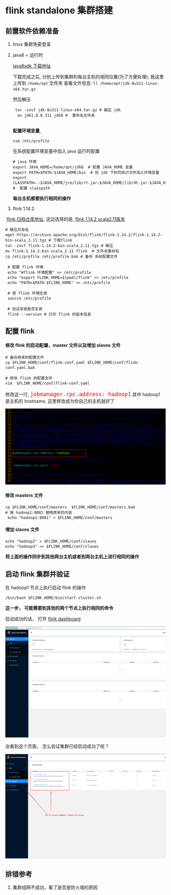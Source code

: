 # flink standalone 集群搭建



## 前置软件依赖准备

1. linux 集群免密登录

2. java8 + 运行时

   [java8sdk 下载地址](https://www.oracle.com/java/technologies/downloads/#java8)

   下载完成之后, 分别上传到集群的每台主机的相同位置(为了方便处理), 我这里上传到  `/home/opt` 文件夹  查看文件信息: `ll /home/opt/jdk-8u311-linux-x64.tar.gz`

   然后解压

   ```shell
    tar -zxvf jdk-8u311-linux-x64.tar.gz # 解压 jdk
     mv jdk1.8.0_311 jdk8 #  重命名文件夹
    
   ```

   **配置环境变量**, 

   ```shell
   vim /etc/profile
   ```

   

   在系统配置环境变量中加入 java 运行时配置

   ```shell
   # java 环境
   export JAVA_HOME=/home/opt/jdk8  # 配置 JAVA_HOME 变量
   export PATH=$PATH:$JAVA_HOME/bin  # 将 jdk 下的可执行文件加入环境变量
   export CLASSPATH=.:$JAVA_HOME/jre/lib/rt.jar:$JAVA_HOME/lib/dt.jar:$JAVA_HOME/lib/tools.jar #  配置 classpath
   ```

   

   **每台主机都要执行相同的操作**

   

3. flink 1.14.2 

​	[flink 归档仓库地址](https://archive.apache.org/dist/flink/), 这边选择的是, [flink 1.14.2 scala2.11版本](https://archive.apache.org/dist/flink/flink-1.14.2/flink-1.14.2-bin-scala_2.11.tgz)

```shell
# 解压并命名
wget https://archive.apache.org/dist/flink/flink-1.14.2/flink-1.14.2-bin-scala_2.11.tgz # 下载flink
tar -zxvf flink-1.14.2-bin-scala_2.11.tgz # 解压
mv flink-1.14.2-bin-scala_2.11 flink  # 文件夹重命名
cp /etc/profile /etc/profile.bak # 备份 系统配置文件
 
 # 配置 flink 环境
 echo "#flink 环境配置" >> /etc/profile
 echo "export FLINK_HOME=$(pwd)/flink" >> /etc/profile
 echo "PATH=$PATH:$FLINK_HOME" >> /etc/profile
 
 # 使 flink 环境生效
 source /etc/profile 
 
 # 验证安装是否生效
 flink --version # 打印 flink 的版本信息
```



## 配置 flink 

#### 修改 flink 的启动配置，master 文件以及增加 slaves 文件

```shell
# 备份原来的配置文件
cp $FLINK_HOME/conf/flink-conf.yaml $FLINK_HOME/conf/flink-conf.yaml.bak

# 修改 flink 的配置文件
vim  $FLINK_HOME/conf/flink-conf.yaml
```

修改这一行, <span style="color:red;font-size:20px">`jobmanager.rpc.address: hadoop1`</span>  其中 hadoop1 是主机的 hostname, 这里修改成为你自己的主机就好了

![](resource/image-20211222205512728.png)



#### 修改 masters 文件

```shell
cp $FLINK_HOME/conf/masters  $FLINK_HOME/conf/masters.bak
# 用 hadoop1:8081 替换原来的内容 
 echo "hadoop1:8081" > $FLINK_HOME/conf/masters 
```



#### 增加 slaves 文件

```shell
echo "hadoop2" > $FLINK_HOME/conf/slaves
echo "hadoop3" >> $FLINK_HOME/conf/slaves
```

**将上面的操作同步到其他两台主机或者到两台主机上进行相同的操作**



## 启动 flink 集群并验证

在 hadoop1 节点上执行启动 flink 的操作

```shell
/bin/bash $FLINK_HOME/bin/start-cluster.sh
```

**这一步， 可能需要到其他的两个节点上执行相同的命令**

启动成功的话， 打开 [flink dashboard](http://hadoop1:8081) 

![](resource/image-20211222212022418.png)

会看到这个页面， 怎么验证集群已经启动成功了呢？ 

![](resource/image-20211222212254414.png)

## 排错参考

1. 集群组网不成功，看了是否是防火墙的原因